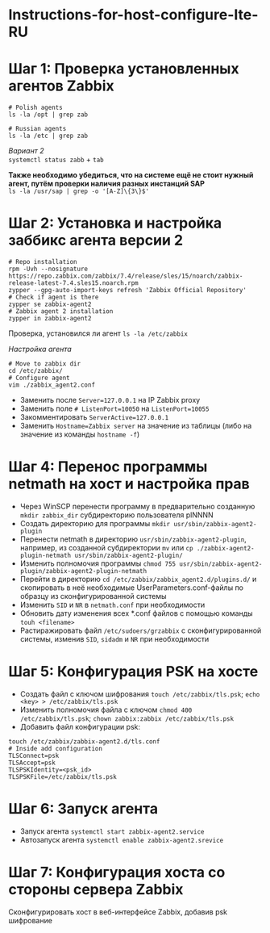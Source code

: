 # Instructions-for-host-configure-Ite-RU

# Шаг 1: Проверка установленных агентов Zabbix
```
# Polish agents
ls -la /opt | grep zab

# Russian agents
ls -la /etc | grep zab
```
_Вариант 2_<br>
`systemctl status zabb` + `tab`

<strong>Также необходимо убедиться, что на системе ещё не стоит нужный агент, путём проверки наличия разных инстанций SAP</strong><br>
`ls -la /usr/sap | grep -o '[A-Z]\{3\}$'`

# Шаг 2: Установка и настройка заббикс агента версии 2
```
# Repo installation
rpm -Uvh --nosignature https://repo.zabbix.com/zabbix/7.4/release/sles/15/noarch/zabbix-release-latest-7.4.sles15.noarch.rpm
zypper --gpg-auto-import-keys refresh 'Zabbix Official Repository'
# Check if agent is there 
zypper se zabbix-agent2
# Zabbix agent 2 installation
zypper in zabbix-agent2
```
Проверка, установился ли агент `ls -la /etc/zabbix`

_Настройка агента_
```
# Move to zabbix dir
cd /etc/zabbix/
# Configure agent
vim ./zabbix_agent2.conf
```
- Заменить после `Server=127.0.0.1` на IP Zabbix proxy
- Заменить поле `# ListenPort=10050` на `ListenPort=10055`
- Закомментировать `ServerActive=127.0.0.1`
- Заменить `Hostname=Zabbix server` на значение из таблицы (либо на значение из команды `hostname -f`)

# Шаг 4: Перенос программы netmath на хост и настройка прав
- Через WinSCP перенести программу в предварительно созданную `mkdir zabbix_dir` субдиректорию пользователя plNNNN
- Создать директорию для программы `mkdir usr/sbin/zabbix-agent2-plugin`
- Перенести netmath в директорию `usr/sbin/zabbix-agent2-plugin`, например, из созданной субдиректории `mv` или `cp ./zabbix-agent2-plugin-netmath usr/sbin/zabbix-agent2-plugin/`
- Изменить полномочия программы `chmod 755 usr/sbin/zabbix-agent2-plugin/zabbix-agent2-plugin-netmath`
- Перейти в директорию `cd /etc/zabbix/zabbix_agent2.d/plugins.d/` и скопировать в неё необходимые UserParameters.conf-файлы по образцу из сконфигурированной системы
- Изменить `SID` и `NR` в `netmath.conf` при необходимости
- Обновить дату изменения всех *.conf файлов с помощью команды `touh <filename>`
- Растиражировать файл `/etc/sudoers/grzabbix` с сконфигурированной системы, изменив `SID`, `sidadm` и `NR` при необходимости

# Шаг 5: Конфигурация PSK на хосте
- Создать файл с ключом шифрования `touch /etc/zabbix/tls.psk`; `echo <key> > /etc/zabbix/tls.psk`
- Изменить полномочия файла с ключом `chmod 400 /etc/zabbix/tls.psk`; `chown zabbix:zabbix /etc/zabbix/tls.psk`
- Добавить файл конфигурации psk:
```
touch /etc/zabbix/zabbix-agent2.d/tls.conf
# Inside add configuration
TLSConnect=psk
TLSAccept=psk
TLSPSKIdentity=<psk_id>
TLSPSKFile=/etc/zabbix/tls.psk 
```

# Шаг 6: Запуск агента
- Запуск агента `systemctl start zabbix-agent2.service`
- Автозапуск агента `systemctl enable zabbix-agent2.srevice`

# Шаг 7: Конфигурация хоста со стороны сервера Zabbix
Сконфигурировать хост в веб-интерфейсе Zabbix, добавив psk шифрование
